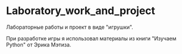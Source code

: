 # Laboratory_work_and_project
Лабораторные работы и проект в виде "игрушки".

При разработке игры я использовал материалы из книги "Изучаем Python" от Эрика Мэтиза.
